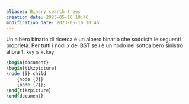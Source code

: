 ```yaml
---
aliases: Binary search trees
creation date: 2023-05-16 10:46
modification date: 2023-05-16 10:46
---
```


Un albero binario di ricerca è un albero binario che soddisfa le seguenti proprietà:
Per tutti i nodi $x$ del BST se $l$ è un nodo nel sottoalbero sinistro allora `l.key` $\leq$ `x.key`

```tikz
\begin{document}
\begin{tikzpicture}
\node {5} child
	{node {3}}
	{node {7}};
\end{tikzpicture}
\end{document}
```
